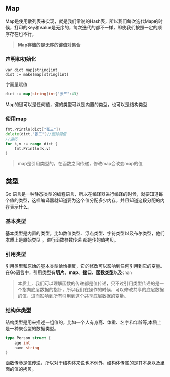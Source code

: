 ## Map 

Map是使用散列表来实现，就是我们常说的Hash表，所以我们每次迭代Map的时候，打印的Key和Value是无序的，每次迭代的都不一样，即使我们按照一定的顺序存在也不行。 

> **Map存储的是无序的键值对集合** 

### 声明和初始化

```var dict map[string]intgo
var dict map[string]int
dist := make(map[string]int)
```

字面量赋值

```go
dict := map[string]int{"张三":43}
```

Map的键可以是任何值，键的类型可以是内置的类型，也可以是结构类型 

### 使用map

```go
fmt.Println(dict["张三"])
delete(dict,"张三")//删除键值
//遍历
for k,v := range dict {
    fmt.Println(k,v)
}
```

> map是引用类型的，在函数之间传递，修改map会改变map的值

## 类型

Go 语言是一种静态类型的编程语言，所以在编译器进行编译的时候，就要知道每个值的类型，这样编译器就知道要为这个值分配多少内存，并且知道这段分配的内存表示什么。 

### 基本类型

基本类型是内置的类型。比如数值类型、浮点类型、字符类型以及布尔类型，他们本质上是原始类型 。进行函数参数传递 都是传的值拷贝。

### 引用类型

引用类型和原始的基本类型恰恰相反，它的修改可以影响到任何引用到它的变量。在Go语言中，引用类型有**切片**、**map**、**接口**、**函数类型**以及`chan` 

> 本质上，我们可以理解函数的传递都是值传递，只不过引用类型传递的是一个指向底层数据的指针，所以我们在操作的时候，可以修改共享的底层数据的值，进而影响到所有引用到这个共享底层数据的变量。

 ### 结构体类型

结构类型是用来描述一组值的，比如一个人有身高、体重、名字和年龄等,本质上是一种聚合型的数据类型。 

```go
type Person struct {
    age int
    name string
}

```

函数传参是值传递，所以对于结构体来说也不例外，结构体传递的是其本身以及里面的值的拷贝。

 